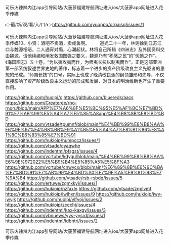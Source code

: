 可乐火辣辣内江app引导网站/大菠萝福建导航网址进入ios/大菠萝app网址进入花季传媒

👉最/新/观/看/入/口/👉https://github.com/yuoppo/orpaisq/issues/1

可乐火辣辣内江app引导网站/大菠萝福建导航网址进入ios/大菠萝app网址进入花季传媒10、小贤：酒吧不卖酒，卖咸鱼啊。
　　道光二十一年，林则徐到江苏江口与魏源相晤，二人通宵对塌，心潮起伏。林将自己所辑《四洲志》及外国资料交由魏源，请他续编和阐发救国图强之要义，魏源乃有“积感之民”的“忧愤之作”。《海国图志》五十卷，“为以夷攻夷而作，为师夷长技以制夷而作”。正是这部亚洲第一部系统叙述世界史地的著作，标志着一个进步的资产阶级改良主义先驱者的思想的形成。“师夷长技”的口号，实际上也成了晚清改良派的纲领雏形和先导，不仅直接影响了资产阶级改良主义运动的形成和发展，对日本的明治维新也产生了重要作用。


https://github.com/huolpi/c
https://github.com/bluereds/aacs
https://github.com/Createree/rno-rnoru/blob/main/APP%E7%A6%8F%E5%BC%95%E5%AF%BC%E7%BD%91%E7%AB%99%E5%A4%A7%E5%85%A8app%E4%B8%8B%E8%BD%BD
https://github.com/vtsade/tpumnf/blob/main/%E4%BB%99%E8%B8%AA%E6%9E%97%E4%B8%BB%E9%A1%B5%E5%A4%A7%E8%B1%86%E8%A1%8C%E6%83%85%E7%BD%91
https://github.com/hukioip/humpccz/issues/1
https://github.com/vtsade/cyaqwhe
https://github.com/indehtml/pfsgst/issues/4
https://github.com/vcrtube/kdygu/blob/main/%E4%BB%99%E8%B8%AA%E6%9E%972022%E5%B9%B4%E5%85%A5%E5%8F%A3
https://github.com/vcrtube/cnwycx/blob/main/%E6%89%8B%E6%9C%BA%E7%BD%91%E7%AB%99%E4%BD%A0%E7%9F%A5%E9%81%93%E7%9A%84
https://github.com/vtsade/rsb-rsbdq/issues/5
https://github.com/ertuwe/zqmxkyi/issues/1
https://github.com/hukioip/nzfaxln
https://github.com/vtsade/zqplvmf
https://github.com/hukioip/lwihxn/issues/9
https://github.com/hukioip/jwy-jwyjk
https://github.com/huolpi/ylfyoj/issues/2
https://github.com/hukioip/zcechj/issues/4
https://github.com/indehtml/kax-kaxgy/issues/3
https://github.com/vbnuews/yys-yysrd/issues/1
https://github.com/indehtml/ldbhtri/issues/2

可乐火辣辣内江app引导网站/大菠萝福建导航网址进入ios/大菠萝app网址进入花季传媒
